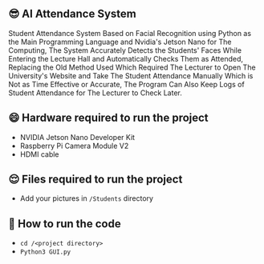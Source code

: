 ## 😎 AI Attendance System

Student Attendance System Based on Facial Recognition using Python as the Main Programming Language and Nvidia's Jetson Nano for The Computing, The System Accurately Detects the Students' Faces While Entering the Lecture Hall and Automatically Checks Them as Attended, Replacing the Old Method Used Which Required The Lecturer to Open The University's Website and Take The Student Attendance Manually Which is Not as Time Effective or Accurate, The Program Can Also Keep Logs of Student Attendance for The Lecturer to Check Later.

## 😄 Hardware required to run the project

- NVIDIA Jetson Nano Developer Kit
- Raspberry Pi Camera Module V2
- HDMI cable 

## 😌 Files required to run the project

- Add your pictures in ``/Students`` directory 

## 🤔 How to run the code

- ``cd /<project directory>``<br>
- ``Python3 GUI.py``
